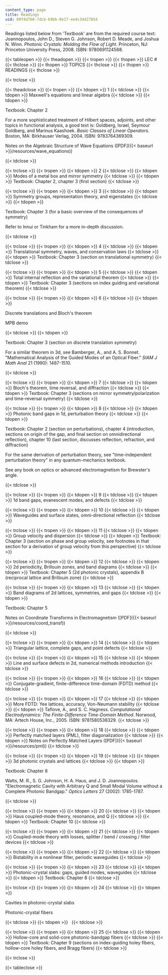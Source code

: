 ```yaml
---
content_type: page
title: Readings
uid: 09f4d760-7dcb-b9bb-0e17-ee4c34d27854
---
```


Readings listed below from 'Textbook' are from the required course text: Joannopoulos, John D., Steven G. Johnson, Robert D. Meade, and Joshua N. Winn. _Photonic Crystals: Molding the Flow of Light_. Princeton, NJ: Princeton University Press, 2008. ISBN: 9780691124568.

{{< tableopen >}}
{{< theadopen >}}
{{< tropen >}}
{{< thopen >}}
LEC #
{{< thclose >}}
{{< thopen >}}
TOPICS
{{< thclose >}}
{{< thopen >}}
READINGS
{{< thclose >}}

{{< trclose >}}

{{< theadclose >}}
{{< tropen >}}
{{< tdopen >}}
1
{{< tdclose >}}
{{< tdopen >}}
Maxwell's equations and linear algebra
{{< tdclose >}}
{{< tdopen >}}


Textbook: Chapter 2

For a more sophisticated treatment of Hilbert spaces, adjoints, and other topics in functional analysis, a good text is: Goldberg, Israel, Seymour Goldberg, and Marinus Kaashoek. _Basic Classes of Linear Operators_. Boston, MA: Birkhauser Verlag, 2004. ISBN: 9783764369309.

Notes on the Algebraic Structure of Wave Equations ([PDF]({{< baseurl >}}/resources/wave_equations))


{{< tdclose >}}

{{< trclose >}}
{{< tropen >}}
{{< tdopen >}}
2
{{< tdclose >}}
{{< tdopen >}}
Modes of a metal box and mirror symmetry
{{< tdclose >}}
{{< tdopen >}}
Textbook: Chapter 2, chapter 3 (first section)
{{< tdclose >}}

{{< trclose >}}
{{< tropen >}}
{{< tdopen >}}
3
{{< tdclose >}}
{{< tdopen >}}
Symmetry groups, representation theory, and eigenstates
{{< tdclose >}}
{{< tdopen >}}


Textbook: Chapter 3 (for a basic overview of the consequences of symmetry)

Refer to Innui or Tinkham for a more in-depth discussion.


{{< tdclose >}}

{{< trclose >}}
{{< tropen >}}
{{< tdopen >}}
4
{{< tdclose >}}
{{< tdopen >}}
Translational symmetry, waves, and conservation laws
{{< tdclose >}}
{{< tdopen >}}
Textbook: Chapter 3 (section on translational symmetry)
{{< tdclose >}}

{{< trclose >}}
{{< tropen >}}
{{< tdopen >}}
5
{{< tdclose >}}
{{< tdopen >}}
Total internal reflection and the variational theorem
{{< tdclose >}}
{{< tdopen >}}
Textbook: Chapter 3 (sections on index guiding and variational theorem)
{{< tdclose >}}

{{< trclose >}}
{{< tropen >}}
{{< tdopen >}}
6
{{< tdclose >}}
{{< tdopen >}}


Discrete translations and Bloch's theorem

MPB demo


{{< tdclose >}}
{{< tdopen >}}


Textbook: Chapter 3 (section on discrete translation symmetry)

For a similar theorem in 3d, see Bamberger, A., and A. S. Bonnet. "Mathematical Analysis of the Guided Modes of an Optical Fiber." _SIAM J Math Anal_ 21 (1990): 1487-1510.


{{< tdclose >}}

{{< trclose >}}
{{< tropen >}}
{{< tdopen >}}
7
{{< tdclose >}}
{{< tdopen >}}
Bloch's theorem, time reversal, and diffraction
{{< tdclose >}}
{{< tdopen >}}
Textbook: Chapter 3 (sections on mirror symmetry/polarization and time-reversal symmetry)
{{< tdclose >}}

{{< trclose >}}
{{< tropen >}}
{{< tdopen >}}
8
{{< tdclose >}}
{{< tdopen >}}
Photonic band gaps in 1d, perturbation theory
{{< tdclose >}}
{{< tdopen >}}


Textbook: Chapter 2 (section on perturbations), chapter 4 (introduction, sections on origin of the gap, and final section on omnidirectional reflection), chapter 10 (last section, discusses reflection, refraction, and diffraction)

For the same derivation of perturbation theory, see "time-independent perturbation theory" in any quantum-mechanics textbook.

See any book on optics or advanced electromagnetism for Brewster's angle.


{{< tdclose >}}

{{< trclose >}}
{{< tropen >}}
{{< tdopen >}}
9
{{< tdclose >}}
{{< tdopen >}}
1d band gaps, evanescent modes, and defects
{{< tdclose >}}

{{< trclose >}}
{{< tropen >}}
{{< tdopen >}}
10
{{< tdclose >}}
{{< tdopen >}}
Waveguides and surface states, omni-directional reflection
{{< tdclose >}}

{{< trclose >}}
{{< tropen >}}
{{< tdopen >}}
11
{{< tdclose >}}
{{< tdopen >}}
Group velocity and dispersion
{{< tdclose >}}
{{< tdopen >}}
Textbook: Chapter 3 (section on phase and group velocity, see footnotes in that section for a derivation of group velocity from this perspective)
{{< tdclose >}}

{{< trclose >}}
{{< tropen >}}
{{< tdopen >}}
12
{{< tdclose >}}
{{< tdopen >}}
2d periodicity, Brillouin zones, and band diagrams
{{< tdclose >}}
{{< tdopen >}}
Textbook: Chapter 5 (2d photonic crystals), appendix B (reciprocal lattice and Brillouin zone)
{{< tdclose >}}

{{< trclose >}}
{{< tropen >}}
{{< tdopen >}}
13
{{< tdclose >}}
{{< tdopen >}}
Band diagrams of 2d lattices, symmetries, and gaps
{{< tdclose >}}
{{< tdopen >}}


Textbook: Chapter 5

Notes on Coordinate Transforms in Electromagnetism ([PDF]({{< baseurl >}}/resources/coord_transf))


{{< tdclose >}}

{{< trclose >}}
{{< tropen >}}
{{< tdopen >}}
14
{{< tdclose >}}
{{< tdopen >}}
Triangular lattice, complete gaps, and point defects
{{< tdclose >}}

{{< trclose >}}
{{< tropen >}}
{{< tdopen >}}
15
{{< tdclose >}}
{{< tdopen >}}
Line and surface defects in 2d, numerical methods introduction
{{< tdclose >}}

{{< trclose >}}
{{< tropen >}}
{{< tdopen >}}
16
{{< tdclose >}}
{{< tdopen >}}
Conjugate-gradient, finite-difference time-domain (FDTD) method
{{< tdclose >}}

{{< trclose >}}
{{< tropen >}}
{{< tdopen >}}
17
{{< tdclose >}}
{{< tdopen >}}
More FDTD: Yee lattices, accuracy, Von-Neumann stability
{{< tdclose >}}
{{< tdopen >}}
Taflove, A., and S. C. Hagness. _Computational Electrodynamics: The Finite-Difference Time-Domain Method_. Norwood, MA: Artech House, Inc., 2005. ISBN: 9781580538329.
{{< tdclose >}}

{{< trclose >}}
{{< tropen >}}
{{< tdopen >}}
18
{{< tdclose >}}
{{< tdopen >}}
Perfectly matched layers (PML), filter diagonalization
{{< tdclose >}}
{{< tdopen >}}
Notes on Perfectly Matched Layers ([PDF]({{< baseurl >}}/resources/pml))
{{< tdclose >}}

{{< trclose >}}
{{< tropen >}}
{{< tdopen >}}
19
{{< tdclose >}}
{{< tdopen >}}
3d photonic crystals and lattices
{{< tdclose >}}
{{< tdopen >}}


Textbook: Chapter 8

Watts, M. R., S. G. Johnson, H. A. Haus, and J. D. Joannopoulos. "Electromagnetic Cavity with Arbitrary Q and Small Modal Volume without a Complete Photonic Bandgap." _Optics Letters_ 27 (2002): 1785-1787.


{{< tdclose >}}

{{< trclose >}}
{{< tropen >}}
{{< tdopen >}}
20
{{< tdclose >}}
{{< tdopen >}}
Haus coupled-mode theory, resonance, and Q
{{< tdclose >}}
{{< tdopen >}}
Textbook: Chapter 10
{{< tdclose >}}

{{< trclose >}}
{{< tropen >}}
{{< tdopen >}}
21
{{< tdclose >}}
{{< tdopen >}}
Coupled-mode theory with losses, splitter / bend / crossing / filter devices
{{< tdclose >}}

{{< trclose >}}
{{< tropen >}}
{{< tdopen >}}
22
{{< tdclose >}}
{{< tdopen >}}
Bistability in a nonlinear filter, periodic waveguides
{{< tdclose >}}

{{< trclose >}}
{{< tropen >}}
{{< tdopen >}}
23
{{< tdclose >}}
{{< tdopen >}}
Photonic-crystal slabs: gaps, guided modes, waveguides
{{< tdclose >}}
{{< tdopen >}}
Textbook: Chapter 8
{{< tdclose >}}

{{< trclose >}}
{{< tropen >}}
{{< tdopen >}}
24
{{< tdclose >}}
{{< tdopen >}}


Cavities in photonic-crystal slabs

Photonic-crystal fibers


{{< tdclose >}}
{{< tdopen >}}
 
{{< tdclose >}}

{{< trclose >}}
{{< tropen >}}
{{< tdopen >}}
25
{{< tdclose >}}
{{< tdopen >}}
Hollow-core and solid-core photonic-bandgap fibers
{{< tdclose >}}
{{< tdopen >}}
Textbook: Chapter 9 (sections on index-guiding holey fibers, hollow-core holey fibers, and Bragg fibers)
{{< tdclose >}}

{{< trclose >}}

{{< tableclose >}}